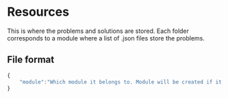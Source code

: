 # Resources
This is where the problems and solutions are stored. Each folder corresponds to a module where a list of .json files store the problems.

## File format
```javascript
{
    "module":"Which module it belongs to. Module will be created if it does not exist",
}


```